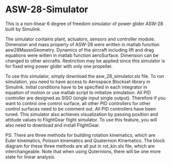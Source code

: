 # ASW-28-Simulator
This is a non-linear 6 degree of freedom simulator of power glider ASW-28 built by Simulink.

The simulator contains plant, actuators, sensors and controller module. Dimension and mass property of ASW-28 were written in matlab function asw28MassnGeometry. Dynamics of the aircraft including lift and drag equations were witten in matlab function aeroSurface. Dimension can be changed to other aircrafts. Restriction may be applied since this simulator is for fixed wing power glider with only one propeller. 

To use this simulator, simply download the asw_28_simulator.slx file. To run simulation, you need to have access to Aerospace Blockset library in Simulink. Initial conditions have to be specified in each integrator in equation of motion or use matlab script to initialize simulation. All PID controller are designed as SISO (single input single output). Therefore if you want to control one control surface, all other PID controllers for other control surfaces need to be comment out. All PID controllers have been tuned. This simulator also achieves visualization by passing position and attitude values to FlightGear flight simulator. To use this feature, you will also need to download and install FlightGear. 

PS: There are three methods for building rotation kinematics, which are Euler kinematics, Poisson kinematics and Quaternion Kinematics. The block diagram for these three methods are all put in rot_kin.slx file, which are interchangeable. Note that when using Quternions, there will be one more state for linear analysis. 
